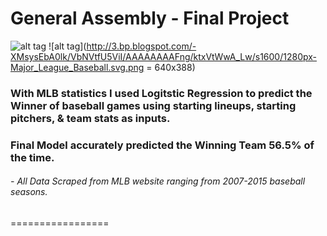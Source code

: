 # General Assembly - Final Project
![alt tag](https://s3.amazonaws.com/static-assets.generalassemb.ly/logos/generalassembly-open-graph.png)
![alt tag](http://3.bp.blogspot.com/-XMsysEbA0lk/VbNVtfU5ViI/AAAAAAAAFng/ktxVtWwA_Lw/s1600/1280px-Major_League_Baseball.svg.png = 640x388) 
### With MLB statistics I used Logitstic Regression to predict the Winner of baseball games using starting lineups, starting pitchers, & team stats as inputs.

### Final Model accurately predicted the Winning Team 56.5% of the time.

###### - All Data Scraped from MLB website ranging from *2007-2015* baseball seasons. 
=================
